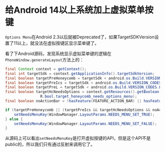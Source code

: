 # 给Android 14以上系统加上虚拟菜单按键

`Options Menu`在Android 2.3以后就被Deprecated了，如果TargetSDKVersion设置了11以上，就没法在虚拟按键区显示菜单键了。

看了下Android源码，发现系统显示虚拟菜单键的逻辑在`PhoneWindow.generateLayout`方法上的：

```java
final Context context = getContext();
final int targetSdk = context.getApplicationInfo().targetSdkVersion;
final boolean targetPreHoneycomb = targetSdk < android.os.Build.VERSION_CODES.HONEYCOMB;
final boolean targetPreIcs = targetSdk < android.os.Build.VERSION_CODES.ICE_CREAM_SANDWICH;
final boolean targetPreL = targetSdk < android.os.Build.VERSION_CODES.LOLLIPOP;
final boolean targetHcNeedsOptions = context.getResources().getBoolean(
                R.bool.target_honeycomb_needs_options_menu);
final boolean noActionBar = !hasFeature(FEATURE_ACTION_BAR) || hasFeature(FEATURE_NO_TITLE);

if (targetPreHoneycomb || (targetPreIcs && targetHcNeedsOptions && noActionBar)) {
    setNeedsMenuKey(WindowManager.LayoutParams.NEEDS_MENU_SET_TRUE);
} else {
    setNeedsMenuKey(WindowManager.LayoutParams.NEEDS_MENU_SET_FALSE);
}
```

从源码上可以看出`setNeedsMenuKey`是打开虚拟按键的API，但是这个API不是public的，所以我们只有通过反射来调用它了。